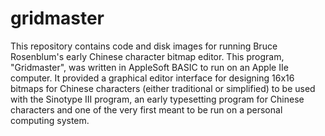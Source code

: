 # gridmaster
This repository contains code and disk images for running Bruce Rosenblum's early Chinese character bitmap editor. This program, "Gridmaster", was written in AppleSoft BASIC to run on an Apple IIe computer. It provided a graphical editor interface for designing 16x16 bitmaps for Chinese characters (either traditional or simplified) to be used with the Sinotype III program, an early typesetting program for Chinese characters and one of the very first meant to be run on a personal computing system. 
